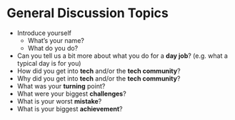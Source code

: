 # General Discussion Topics

* Introduce yourself
    * What’s your name?
    * What do you do?
* Can you tell us a bit more about what you do for a **day job**? (e.g. what a typical day is for you)
* How did you get into **tech** and/or the **tech community**?
* Why did you get into **tech** and/or the **tech community**?
* What was your **turning** point?
* What were your biggest **challenges**?
* What is your worst **mistake**?
* What is your biggest **achievement**?
